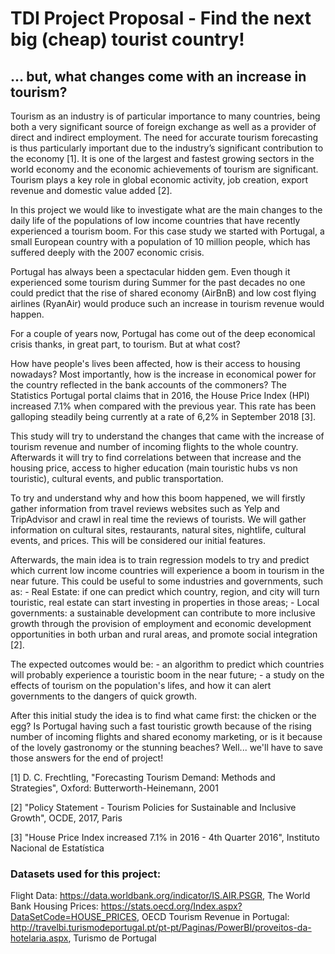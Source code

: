 # TDI Project Proposal - Find the next big (cheap) tourist country! 
## ... but, what changes come with an increase in tourism?

Tourism as an industry is of particular importance to many countries, being both a very significant source of foreign exchange as well as a provider of direct and indirect employment. The need for accurate tourism forecasting is thus particularly important due to the industry’s significant contribution to the economy [1]. It is one of the largest and fastest growing sectors in the world economy and the economic achievements of tourism are significant. Tourism plays a key role in global economic activity, job creation, export revenue and domestic value added [2].

In this project we would like to investigate what are the main changes to the daily life of the populations of low income countries that have recently experienced a tourism boom. For this case study we started with Portugal, a small European country with a population of 10 million people, which has suffered deeply with the 2007 economic crisis.

Portugal has always been a spectacular hidden gem. Even though it experienced some tourism during Summer for the past decades no one could predict that the rise of shared economy (AirBnB) and low cost flying airlines (RyanAir) would produce such an increase in tourism revenue would happen.

For a couple of years now, Portugal has come out of the deep economical crisis thanks, in great part, to tourism.
But at what cost?

How have people's lives been affected, how is their access to housing nowadays? Most importantly, how is the increase in economical power for the country reflected in the bank accounts of the commoners? The Statistics Portugal portal claims that in 2016, the House Price Index (HPI) increased 7.1% when compared with the previous year. This rate has been galloping steadily being currently at a rate of 6,2% in September 2018 [3].

This study will try to understand the changes that came with the increase of tourism revenue and number of incoming flights to the whole country. Afterwards it will try to find correlations between that increase and the housing price, access to higher education (main touristic hubs vs non touristic), cultural events, and public transportation.

To try and understand why and how this boom happened, we will firstly gather information from travel reviews websites such as Yelp and TripAdvisor and crawl in real time the reviews of tourists. We will gather information on cultural sites, restaurants, natural sites, nightlife, cultural events, and prices. This will be considered our initial features.

Afterwards, the main idea is to train regression models to try and predict which current low income countries will experience a boom in tourism in the near future. This could be useful to some industries and governments, such as:
    - Real Estate: if one can predict which country, region, and city will turn touristic, real estate can start investing in properties in those areas;
    - Local governments: a sustainable development can contribute to more inclusive growth through the provision of employment and economic development opportunities in both urban and rural areas, and promote social integration [2].

The expected outcomes would be:
    - an algorithm to predict which countries will probably experience a touristic boom in the near future;
    - a study on the effects of tourism on the population's lifes, and how it can alert governments to the dangers of quick growth.


After this initial study the idea is to find what came first: the chicken or the egg?
Is Portugal having such a fast touristic growth because of the rising number of incoming flights and shared economy marketing, or is it because of the lovely gastronomy or the stunning beaches? Well... we'll have to save those answers for the end of project!

[1] D. C. Frechtling, "Forecasting Tourism Demand: Methods and Strategies", Oxford: Butterworth-Heinemann, 2001

[2] "Policy Statement - Tourism Policies for Sustainable and Inclusive Growth", OCDE, 2017, Paris

[3] "House Price Index increased 7.1% in 2016 - 4th Quarter 2016", Instituto Nacional de Estatística

### Datasets used for this project:

Flight Data: https://data.worldbank.org/indicator/IS.AIR.PSGR, The World Bank
Housing Prices: https://stats.oecd.org/Index.aspx?DataSetCode=HOUSE_PRICES, OECD
Tourism Revenue in Portugal: http://travelbi.turismodeportugal.pt/pt-pt/Paginas/PowerBI/proveitos-da-hotelaria.aspx, Turismo de Portugal

